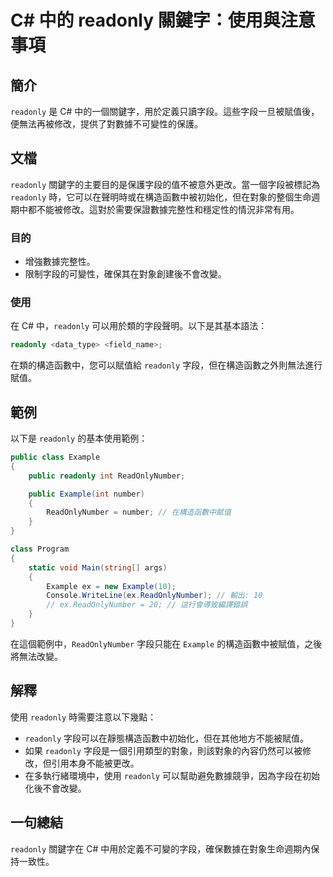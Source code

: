 <!--
Meta Description: # C# 中的 readonly 關鍵字：使用與注意事項 ## 簡介 `readonly` 是 C# 中的一個關鍵字，用於定義只讀字段。這些字段一旦被賦值後，便無法再被修改，提供了對數據不可變性的保護。 ## 文檔 `readonly` 關鍵字的主要目的是保護字段的值不被意外更改。當一個字段被標記為...
Meta Keywords: readonly, example, readonlynumber, public, csharp
-->

# C# 中的 readonly 關鍵字：使用與注意事項

## 簡介
`readonly` 是 C# 中的一個關鍵字，用於定義只讀字段。這些字段一旦被賦值後，便無法再被修改，提供了對數據不可變性的保護。

## 文檔
`readonly` 關鍵字的主要目的是保護字段的值不被意外更改。當一個字段被標記為 `readonly` 時，它可以在聲明時或在構造函數中被初始化，但在對象的整個生命週期中都不能被修改。這對於需要保證數據完整性和穩定性的情況非常有用。

### 目的
- 增強數據完整性。
- 限制字段的可變性，確保其在對象創建後不會改變。

### 使用
在 C# 中，`readonly` 可以用於類的字段聲明。以下是其基本語法：

```csharp
readonly <data_type> <field_name>;
```

在類的構造函數中，您可以賦值給 `readonly` 字段，但在構造函數之外則無法進行賦值。

## 範例
以下是 `readonly` 的基本使用範例：

```csharp
public class Example
{
    public readonly int ReadOnlyNumber;

    public Example(int number)
    {
        ReadOnlyNumber = number; // 在構造函數中賦值
    }
}

class Program
{
    static void Main(string[] args)
    {
        Example ex = new Example(10);
        Console.WriteLine(ex.ReadOnlyNumber); // 輸出: 10
        // ex.ReadOnlyNumber = 20; // 這行會導致編譯錯誤
    }
}
```

在這個範例中，`ReadOnlyNumber` 字段只能在 `Example` 的構造函數中被賦值，之後將無法改變。

## 解釋
使用 `readonly` 時需要注意以下幾點：
- `readonly` 字段可以在靜態構造函數中初始化，但在其他地方不能被賦值。
- 如果 `readonly` 字段是一個引用類型的對象，則該對象的內容仍然可以被修改，但引用本身不能被更改。
- 在多執行緒環境中，使用 `readonly` 可以幫助避免數據競爭，因為字段在初始化後不會改變。

## 一句總結
`readonly` 關鍵字在 C# 中用於定義不可變的字段，確保數據在對象生命週期內保持一致性。